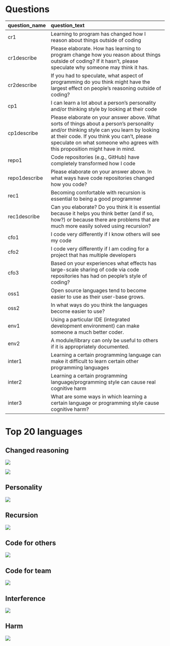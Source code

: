 Questions
=========

<table>
<thead>
<tr class="header">
<th style="text-align: left;">question_name</th>
<th style="text-align: left;">question_text</th>
</tr>
</thead>
<tbody>
<tr class="odd">
<td style="text-align: left;">cr1</td>
<td style="text-align: left;">Learning to program has changed how I reason about things outside of coding</td>
</tr>
<tr class="even">
<td style="text-align: left;">cr1describe</td>
<td style="text-align: left;">Please elaborate. How has learning to program change how you reason about things outside of coding? If it hasn’t, please speculate why someone may think it has.</td>
</tr>
<tr class="odd">
<td style="text-align: left;">cr2describe</td>
<td style="text-align: left;">If you had to speculate, what aspect of programming do you think might have the largest effect on people’s reasoning outside of coding?</td>
</tr>
<tr class="even">
<td style="text-align: left;">cp1</td>
<td style="text-align: left;">I can learn a lot about a person’s personality and/or thinking style by looking at their code</td>
</tr>
<tr class="odd">
<td style="text-align: left;">cp1describe</td>
<td style="text-align: left;">Please elaborate on your answer above. What sorts of things about a person’s personality and/or thinking style can you learn by looking at their code. If you think you can’t, please speculate on what someone who agrees with this proposition might have in mind.</td>
</tr>
<tr class="even">
<td style="text-align: left;">repo1</td>
<td style="text-align: left;">Code repositories (e.g., GitHub) have completely transformed how I code</td>
</tr>
<tr class="odd">
<td style="text-align: left;">repo1describe</td>
<td style="text-align: left;">Please elaborate on your answer above. In what ways have code repositories changed how you code?</td>
</tr>
<tr class="even">
<td style="text-align: left;">rec1</td>
<td style="text-align: left;">Becoming comfortable with recursion is essential to being a good programmer</td>
</tr>
<tr class="odd">
<td style="text-align: left;">rec1describe</td>
<td style="text-align: left;">Can you elaborate? Do you think it is essential because it helps you think better (and if so, how?) or because there are problems that are much more easily solved using recursion?</td>
</tr>
<tr class="even">
<td style="text-align: left;">cfo1</td>
<td style="text-align: left;">I code very differently if I know others will see my code</td>
</tr>
<tr class="odd">
<td style="text-align: left;">cfo2</td>
<td style="text-align: left;">I code very differently if I am coding for a project that has multiple developers</td>
</tr>
<tr class="even">
<td style="text-align: left;">cfo3</td>
<td style="text-align: left;">Based on your experiences what effects has large-scale sharing of code via code repositories has had on people’s style of coding?</td>
</tr>
<tr class="odd">
<td style="text-align: left;">oss1</td>
<td style="text-align: left;">Open source languages tend to become easier to use as their user-base grows.</td>
</tr>
<tr class="even">
<td style="text-align: left;">oss2</td>
<td style="text-align: left;">In what ways do you think the languages become easier to use?</td>
</tr>
<tr class="odd">
<td style="text-align: left;">env1</td>
<td style="text-align: left;">Using a particular IDE (integrated development environment) can make someone a much better coder.</td>
</tr>
<tr class="even">
<td style="text-align: left;">env2</td>
<td style="text-align: left;">A module/library can only be useful to others if it is appropriately documented.</td>
</tr>
<tr class="odd">
<td style="text-align: left;">inter1</td>
<td style="text-align: left;">Learning a certain programming language can make it difficult to learn certain other programming languages</td>
</tr>
<tr class="even">
<td style="text-align: left;">inter2</td>
<td style="text-align: left;">Learning a certain programming language/programming style can cause real cognitive harm</td>
</tr>
<tr class="odd">
<td style="text-align: left;">inter3</td>
<td style="text-align: left;">What are some ways in which learning a certain language or programming style cause cognitive harm?</td>
</tr>
</tbody>
</table>

Top 20 languages
================

Changed reasoning
-----------------

![](beliefs_files/figure-markdown_strict/changed-reasoning-1.png)

![](beliefs_files/figure-markdown_strict/functional-v-imperative-1.png)

Personality
-----------

![](beliefs_files/figure-markdown_strict/personality-1.png)

Recursion
---------

![](beliefs_files/figure-markdown_strict/recursion-1.png)

Code for others
---------------

![](beliefs_files/figure-markdown_strict/code-for-others-1.png)

Code for team
-------------

![](beliefs_files/figure-markdown_strict/code-for-team-1.png)

Interference
------------

![](beliefs_files/figure-markdown_strict/interference-1.png)

Harm
----

![](beliefs_files/figure-markdown_strict/harm-1.png)
